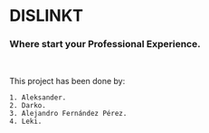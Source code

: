 # DISLINKT

### Where start your Professional Experience.

<br>

This project has been done by:

    1. Aleksander.
    2. Darko.
    3. Alejandro Fernández Pérez.
    4. Leki.
